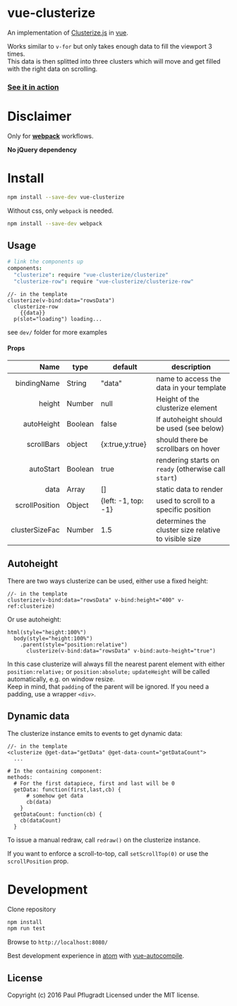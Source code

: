 # vue-clusterize

An implementation of [Clusterize.js](https://nexts.github.io/Clusterize.js/) in [vue](http://vuejs.org/).

Works similar to `v-for` but only takes enough data to fill the viewport  3 times.  
This data is then splitted into three clusters which will move and get filled with the right data on scrolling.

### [See it in action](https://paulpflug.github.io/vue-clusterize)

# Disclaimer

Only for [**webpack**](https://webpack.github.io/) workflows.

**No jQuery dependency**


# Install

```sh
npm install --save-dev vue-clusterize
```
Without css, only `webpack` is needed.
```sh
npm install --save-dev webpack
```

## Usage
```coffee
# link the components up
components:
  "clusterize": require "vue-clusterize/clusterize"
  "clusterize-row": require "vue-clusterize/clusterize-row"
```
```jade
//- in the template
clusterize(v-bind:data="rowsData")
  clusterize-row
    {{data}}
  p(slot="loading") loading...
```
see `dev/` folder for more examples
#### Props
| Name | type | default | description |
| ---:| --- | ---| --- |
| bindingName | String | "data" | name to access the data in your template |
| height | Number | null | Height of the clusterize element |
| autoHeight | Boolean | false | If autoheight should be used (see below) |
| scrollBars | object | {x:true,y:true}| should there be scrollbars on hover |
| autoStart | Boolean | true | rendering starts on `ready` (otherwise call `start`)|
| data | Array | [] | static data to render |
| scrollPosition | Object | {left: -1, top: -1} | used to scroll to a specific position |
| clusterSizeFac | Number | 1.5 | determines the cluster size relative to visible size |

## Autoheight

There are two ways clusterize can be used, either use a fixed height:
```jade
//- in the template
clusterize(v-bind:data="rowsData" v-bind:height="400" v-ref:clusterize)
```

Or use autoheight:
```jade
html(style="height:100%")
  body(style="height:100%")
    .parent(style="position:relative")
      clusterize(v-bind:data="rowsData" v-bind:auto-height="true")
```
In this case clusterize will always fill the nearest parent element with either `position:relative;` or `position:absolute;`
`updateHeight` will be called automatically, e.g. on window resize.  
Keep in mind, that `padding` of the parent will be ignored. If you need a padding, use a wrapper `<div>`.

## Dynamic data

The clusterize instance emits to events to get dynamic data:
```
//- in the template
<clusterize @get-data="getData" @get-data-count="getDataCount">
  ...

# In the containing component:
methods:
  # For the first datapiece, first and last will be 0
  getData: function(first,last,cb) {
      # somehow get data
      cb(data)
    }
  getDataCount: function(cb) {
    cb(dataCount)
  }
```
To issue a manual redraw, call `redraw()` on the clusterize instance.

If you want to enforce a scroll-to-top, call `setScrollTop(0)` or use the `scrollPosition` prop.

# Development
Clone repository
```sh
npm install
npm run test
```
Browse to `http://localhost:8080/`

Best development experience in [atom](https://atom.io/) with [vue-autocompile](https://atom.io/packages/vue-autocompile).

## License
Copyright (c) 2016 Paul Pflugradt
Licensed under the MIT license.
